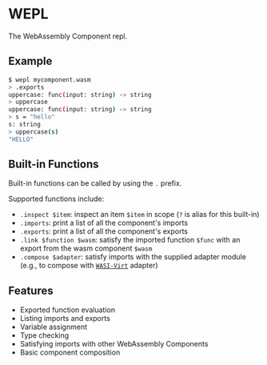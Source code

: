 # WEPL

The WebAssembly Component repl.

## Example

```bash
$ wepl mycomponent.wasm
> .exports
uppercase: func(input: string) -> string
> uppercase
uppercase: func(input: string) -> string
> s = "hello"
s: string
> uppercase(s)
"HELLO"
```

## Built-in Functions

Built-in functions can be called by using the `.` prefix.

Supported functions include:
* `.inspect $item`: inspect an item `$item` in scope (`?` is alias for this built-in)
* `.imports`: print a list of all the component's imports
* `.exports`: print a list of all the component's exports
* `.link $function $wasm`: satisfy the imported function `$func` with an export from the wasm component `$wasm`
* `.compose $adapter`: satisfy imports with the supplied adapter module (e.g., to compose with [`WASI-Virt`](https://github.com/bytecodealliance/WASI-Virt) adapter)

## Features

* Exported function evaluation
* Listing imports and exports
* Variable assignment
* Type checking
* Satisfying imports with other WebAssembly Components
* Basic component composition
